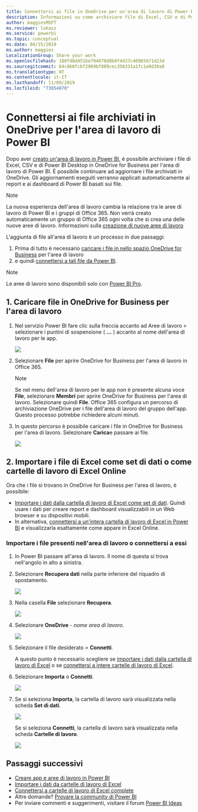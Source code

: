 ```yaml
---
title: Connettersi ai file in OneDrive per un'area di lavoro di Power BI
description: Informazioni su come archiviare file di Excel, CSV e di Power BI Desktop nell'area di lavoro in OneDrive e su come accedere a questi file.
author: maggiesMSFT
ms.reviewer: lukasz
ms.service: powerbi
ms.topic: conceptual
ms.date: 04/15/2019
ms.author: maggies
LocalizationGroup: Share your work
ms.openlocfilehash: 180fd8d451be794070d8b0f4d37c40965671d23d
ms.sourcegitcommit: 64c860fcbf2969bf089cec358331a1fc1e0d39a8
ms.translationtype: HT
ms.contentlocale: it-IT
ms.lasthandoff: 11/09/2019
ms.locfileid: "73854870"
---
```

# <a name="connect-to-files-stored-in-onedrive-for-your-power-bi-workspace"></a>Connettersi ai file archiviati in OneDrive per l'area di lavoro di Power BI
Dopo aver [creato un'area di lavoro in Power BI](service-create-distribute-apps.md), è possibile archiviare i file di Excel, CSV e di Power BI Desktop in OneDrive for Business per l'area di lavoro di Power BI. È possibile continuare ad aggiornare i file archiviati in OneDrive. Gli aggiornamenti eseguiti verranno applicati automaticamente ai report e ai dashboard di Power BI basati sui file. 

> [!NOTE]
> La nuova esperienza dell'area di lavoro cambia la relazione tra le aree di lavoro di Power BI e i gruppi di Office 365. Non verrà creato automaticamente un gruppo di Office 365 ogni volta che si crea una delle nuove aree di lavoro. Informazioni sulla [creazione di nuove aree di lavoro](service-create-the-new-workspaces.md)

L'aggiunta di file all'area di lavoro è un processo in due passaggi: 

1. Prima di tutto è necessario [caricare i file in nello spazio OneDrive for Business](service-connect-to-files-in-app-workspace-onedrive-for-business.md#1-upload-files-to-the-onedrive-for-business-for-your-workspace) per l'area di lavoro
2. e quindi [connettersi a tali file da Power BI](service-connect-to-files-in-app-workspace-onedrive-for-business.md#2-import-excel-files-as-datasets-or-as-excel-online-workbooks).

> [!NOTE]
> Le aree di lavoro sono disponibili solo con [Power BI Pro](service-features-license-type.md).
> 

## <a name="1-upload-files-to-the-onedrive-for-business-for-your-workspace"></a>1\. Caricare file in OneDrive for Business per l'area di lavoro
1. Nel servizio Power BI fare clic sulla freccia accanto ad Aree di lavoro > selezionare i puntini di sospensione ( **…** ) accanto al nome dell'area di lavoro per le app. 
   
   ![](media/service-connect-to-files-in-app-workspace-onedrive-for-business/power-bi-app-ellipsis.png)
2. Selezionare **File** per aprire OneDrive for Business per l'area di lavoro in Office 365.
   
   > [!NOTE]
   > Se nel menu dell'area di lavoro per le app non è presente alcuna voce **File**, selezionare **Membri**  per aprire OneDrive for Business per l'area di lavoro. Selezionare quindi **File**. Office 365 configura un percorso di archiviazione OneDrive per i file dell'area di lavoro del gruppo dell'app. Questo processo potrebbe richiedere alcuni minuti. 
   > 
   > 
3. In questo percorso è possibile caricare i file in OneDrive for Business per l'area di lavoro. Selezionare **Carica**e passare ai file.
   
   ![](media/service-connect-to-files-in-app-workspace-onedrive-for-business/pbi_grpfilesonedrive.png)

## <a name="2-import-excel-files-as-datasets-or-as-excel-online-workbooks"></a>2\. Importare i file di Excel come set di dati o come cartelle di lavoro di Excel Online
Ora che i file si trovano in OneDrive for Business per l'area di lavoro, è possibile: 

* [Importare i dati dalla cartella di lavoro di Excel come set di dati](service-get-data-from-files.md). Quindi usare i dati per creare report e dashboard visualizzabili in un Web browser e su dispositivi mobili.
* In alternativa, [connettersi a un'intera cartella di lavoro di Excel in Power BI](service-excel-workbook-files.md) e visualizzarla esattamente come appare in Excel Online.

### <a name="import-or-connect-to-the-files-in-your-workspace"></a>Importare i file presenti nell'area di lavoro o connettersi a essi
1. In Power BI passare all'area di lavoro. Il nome di questa si trova nell'angolo in alto a sinistra. 
2. Selezionare **Recupera dati** nella parte inferiore del riquadro di spostamento. 
   
   ![](media/service-connect-to-files-in-app-workspace-onedrive-for-business/power-bi-app-get-data-button.png)
3. Nella casella **File** selezionare **Recupera**.
   
   ![](media/service-connect-to-files-in-app-workspace-onedrive-for-business/pbi_getfiles.png)
4. Selezionare **OneDrive** - *nome area di lavoro*.
   
    ![](media/service-connect-to-files-in-app-workspace-onedrive-for-business/pbi_grp_one_drive_shrpt.png)
5. Selezionare il file desiderato > **Connetti**.
   
    A questo punto è necessario scegliere se [importare i dati dalla cartella di lavoro di Excel](service-get-data-from-files.md) o se [connettersi a intere cartelle di lavoro di Excel](service-excel-workbook-files.md).
6. Selezionare **Importa** o **Connetti**.
   
    ![](media/service-connect-to-files-in-app-workspace-onedrive-for-business/pbi_importexceldataorwholecrop.png)
7. Se si seleziona **Importa**, la cartella di lavoro sarà visualizzata nella scheda **Set di dati**. 
   
    ![](media/service-connect-to-files-in-app-workspace-onedrive-for-business/power-bi-app-excel-file-import.png)
   
    Se si seleziona **Connetti**, la cartella di lavoro sarà visualizzata nella scheda **Cartelle di lavoro**.
   
    ![](media/service-connect-to-files-in-app-workspace-onedrive-for-business/power-bi-app-excel-file-connect.png)

## <a name="next-steps"></a>Passaggi successivi
* [Creare app e aree di lavoro in Power BI](service-create-distribute-apps.md)
* [Importare i dati da cartelle di lavoro di Excel](service-get-data-from-files.md)
* [Connettersi a cartelle di lavoro di Excel complete](service-excel-workbook-files.md)
* Altre domande? [Provare la community di Power BI](https://community.powerbi.com/)
* Per inviare commenti e suggerimenti, visitare il forum [Power BI Ideas](https://ideas.powerbi.com/forums/265200-power-bi)

